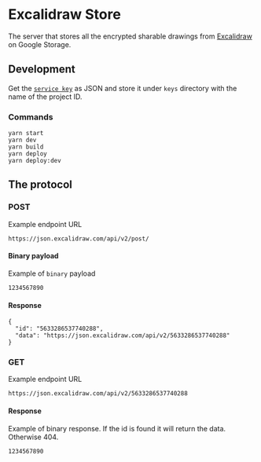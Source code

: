 # Excalidraw Store

The server that stores all the encrypted sharable drawings from [Excalidraw](https://excalidraw.com) on Google Storage.

## Development

Get the [`service key`](https://cloud.google.com/iam/docs/creating-managing-service-account-keys) as JSON and store it under `keys` directory with the name of the project ID.

### Commands

```
yarn start
yarn dev
yarn build
yarn deploy
yarn deploy:dev
```

## The protocol

### POST

Example endpoint URL

```
https://json.excalidraw.com/api/v2/post/
```

#### Binary payload

Example of `binary` payload

```
1234567890
```

#### Response

```
{
  "id": "5633286537740288",
  "data": "https://json.excalidraw.com/api/v2/5633286537740288"
}
```

### GET

Example endpoint URL

```
https://json.excalidraw.com/api/v2/5633286537740288
```

#### Response

Example of binary response. If the id is found it will return the data. Otherwise 404.

```
1234567890
```
